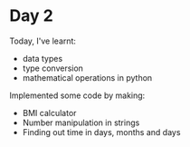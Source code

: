 # Day 2

Today, I've learnt:
- data types
- type conversion
- mathematical operations in python

Implemented some code by making:
- BMI calculator
- Number manipulation in strings
- Finding out time in days, months and days